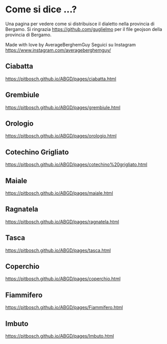 # Come si dice ...? 
Una pagina per vedere come si distribuisce il dialetto nella provincia di Bergamo.
Si ringrazia https://github.com/guglielmo per il file geojson della provincia di Bergamo.

Made with love by AverageBerghemGuy
Seguici su Instagram https://www.instagram.com/averageberghemguy/

## Ciabatta
https://pitbosch.github.io/ABGD/pages/ciabatta.html
## Grembiule
https://pitbosch.github.io/ABGD/pages/grembiule.html
## Orologio
https://pitbosch.github.io/ABGD/pages/orologio.html
## Cotechino Grigliato
https://pitbosch.github.io/ABGD/pages/cotechino%20grigliato.html
## Maiale
https://pitbosch.github.io/ABGD/pages/maiale.html
## Ragnatela
https://pitbosch.github.io/ABGD/pages/ragnatela.html
## Tasca
https://pitbosch.github.io/ABGD/pages/tasca.html
## Coperchio
https://pitbosch.github.io/ABGD/pages/coperchio.html
## Fiammifero
https://pitbosch.github.io/ABGD/pages/Fiammifero.html
## Imbuto
https://pitbosch.github.io/ABGD/pages/Imbuto.html
